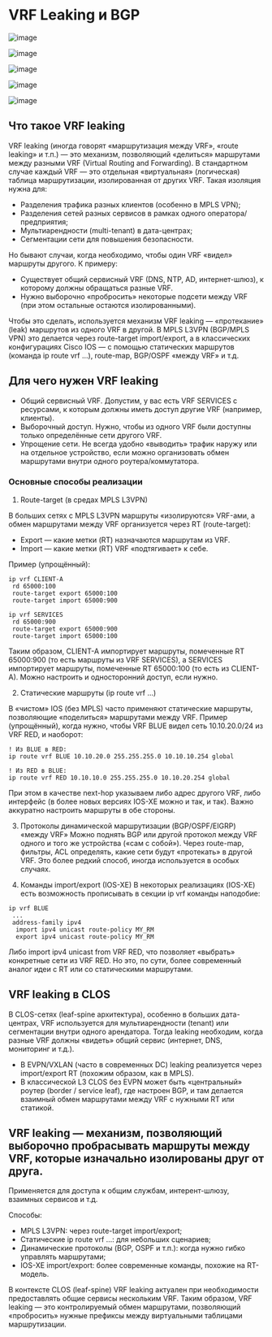 # VRF Leaking и BGP

![image](https://github.com/user-attachments/assets/dea09b19-a80e-4059-8bce-c416c024fd57)

![image](https://github.com/user-attachments/assets/36fdbf87-39c8-418e-a91b-20cc71d0bfbf)

![image](https://github.com/user-attachments/assets/b2c2f624-f684-4b9c-9916-aa10d2959a00)

![image](https://github.com/user-attachments/assets/f55dad0b-3ba3-439c-b790-f2709ffef6e4)

![image](https://github.com/user-attachments/assets/24f781f2-beee-4772-8bc0-ec9857797884)

## Что такое VRF leaking

VRF leaking (иногда говорят «маршрутизация между VRF», «route leaking» и т.п.) — это механизм, позволяющий «делиться» маршрутами между разными VRF (Virtual Routing and Forwarding).
В стандартном случае каждый VRF — это отдельная «виртуальная» (логическая) таблица маршрутизации, изолированная от других VRF. Такая изоляция нужна для:
* Разделения трафика разных клиентов (особенно в MPLS VPN);
* Разделения сетей разных сервисов в рамках одного оператора/предприятия;
* Мультиарендности (multi-tenant) в дата-центрах;
* Сегментации сети для повышения безопасности.

Но бывают случаи, когда необходимо, чтобы один VRF «видел» маршруты другого. К примеру:
* Существует общий сервисный VRF (DNS, NTP, AD, интернет-шлюз), к которому должны обращаться разные VRF.
* Нужно выборочно «пробросить» некоторые подсети между VRF (при этом остальные остаются изолированными).

Чтобы это сделать, используется механизм VRF leaking — «протекание» (leak) маршрутов из одного VRF в другой. В MPLS L3VPN (BGP/MPLS VPN) это делается через route-target import/export, а в классических конфигурациях Cisco IOS — с помощью статических маршрутов (команда ip route vrf ...), route-map, BGP/OSPF «между VRF» и т.д.

## Для чего нужен VRF leaking

* Общий сервисный VRF. Допустим, у вас есть VRF SERVICES с ресурсами, к которым должны иметь доступ другие VRF (например, клиенты).
* Выборочный доступ. Нужно, чтобы из одного VRF были доступны только определённые сети другого VRF.
* Упрощение сети. Не всегда удобно «выводить» трафик наружу или на отдельное устройство, если можно организовать обмен маршрутами внутри одного роутера/коммутатора.

### Основные способы реализации

1. Route-target (в средах MPLS L3VPN)

В больших сетях с MPLS L3VPN маршруты «изолируются» VRF-ами, а обмен маршрутами между VRF организуется через RT (route-target):
* Export — какие метки (RT) назначаются маршрутам из VRF.
* Import — какие метки (RT) VRF «подтягивает» к себе.

Пример (упрощённый):
```
ip vrf CLIENT-A
 rd 65000:100
 route-target export 65000:100
 route-target import 65000:900

ip vrf SERVICES
 rd 65000:900
 route-target export 65000:900
 route-target import 65000:100
```

Таким образом, CLIENT-A импортирует маршруты, помеченные RT 65000:900 (то есть маршруты из VRF SERVICES), а SERVICES импортирует маршруты, помеченные RT 65000:100 (то есть из CLIENT-A). Можно настроить и односторонний доступ, если нужно.

2. Статические маршруты (ip route vrf …)

В «чистом» IOS (без MPLS) часто применяют статические маршруты, позволяющие «поделиться» маршрутами между VRF. Пример (упрощённый), когда нужно, чтобы VRF BLUE видел сеть 10.10.20.0/24 из VRF RED, и наоборот:

```
! Из BLUE в RED:
ip route vrf BLUE 10.10.20.0 255.255.255.0 10.10.10.254 global

! Из RED в BLUE:
ip route vrf RED 10.10.10.0 255.255.255.0 10.10.20.254 global
```

При этом в качестве next-hop указываем либо адрес другого VRF, либо интерфейс (в более новых версиях IOS-XE можно и так, и так). Важно аккуратно настроить маршруты в обе стороны.

3. Протоколы динамической маршрутизации (BGP/OSPF/EIGRP) «между VRF»
Можно поднять BGP или другой протокол между VRF одного и того же устройства («сам с собой»). Через route-map, фильтры, ACL определять, какие сети будут «протекать» в другой VRF. Это более редкий способ, иногда используется в особых случаях.

4. Команды import/export (IOS-XE)
В некоторых реализациях (IOS-XE) есть возможность прописывать в секции ip vrf команды наподобие:

```
ip vrf BLUE
 ...
 address-family ipv4
  import ipv4 unicast route-policy MY_RM
  export ipv4 unicast route-policy MY_RM

```

Либо import ipv4 unicast from VRF RED, что позволяет «выбрать» конкретные сети из VRF RED. Но это, по сути, более современный аналог идеи с RT или со статическими маршрутами.

## VRF leaking в CLOS

В CLOS-сетях (leaf-spine архитектура), особенно в больших дата-центрах, VRF используется для мультиарендности (tenant) или сегментации внутри одного арендатора. Тогда leaking необходим, когда разные VRF должны «видеть» общий сервис (интернет, DNS, мониторинг и т.д.).
* В EVPN/VXLAN (часто в современных DC) leaking реализуется через import/export RT (похожим образом, как в MPLS).
* В классической L3 CLOS без EVPN может быть «центральный» роутер (border / service leaf), где настроен BGP, и там делается взаимный обмен маршрутами между VRF с нужными RT или статикой.

## VRF leaking — механизм, позволяющий выборочно пробрасывать маршруты между VRF, которые изначально изолированы друг от друга.

Применяется для доступа к общим службам, интерент-шлюзу, взаимных сервисов и т.д.

Способы:
* MPLS L3VPN: через route-target import/export;
* Статические ip route vrf ...: для небольших сценариев;
* Динамические протоколы (BGP, OSPF и т.п.): когда нужно гибко управлять маршрутами;
* IOS-XE import/export: более современные команды, похожие на RT-модель.

В контексте CLOS (leaf-spine) VRF leaking актуален при необходимости предоставлять общие сервисы нескольким VRF.
Таким образом, VRF leaking — это контролируемый обмен маршрутами, позволяющий «пробросить» нужные префиксы между виртуальными таблицами маршрутизации.





